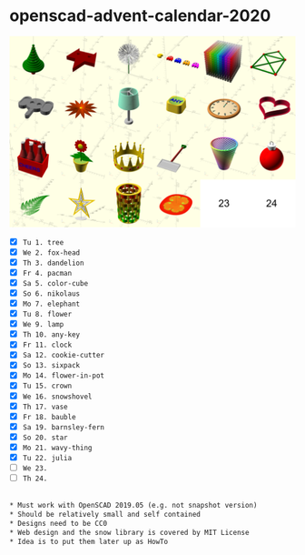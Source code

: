 # openscad-advent-calendar-2020

![screenshot](advent-calendar-2020.png)

- [x] `Tu 1. tree`
- [x] `We 2. fox-head`
- [x] `Th 3. dandelion`
- [x] `Fr 4. pacman`
- [x] `Sa 5. color-cube`
- [x] `So 6. nikolaus`
- [x] `Mo 7. elephant`
- [x] `Tu 8. flower`
- [x] `We 9. lamp`
- [x] `Th 10. any-key`
- [x] `Fr 11. clock`
- [x] `Sa 12. cookie-cutter`
- [x] `So 13. sixpack`
- [x] `Mo 14. flower-in-pot`
- [x] `Tu 15. crown`
- [x] `We 16. snowshovel`
- [x] `Th 17. vase`
- [x] `Fr 18. bauble`
- [x] `Sa 19. barnsley-fern`
- [x] `So 20. star`
- [x] `Mo 21. wavy-thing`
- [x] `Tu 22. julia`
- [ ] `We 23. `
- [ ] `Th 24. `
```

* Must work with OpenSCAD 2019.05 (e.g. not snapshot version)
* Should be relatively small and self contained
* Designs need to be CC0
* Web design and the snow library is covered by MIT License
* Idea is to put them later up as HowTo
